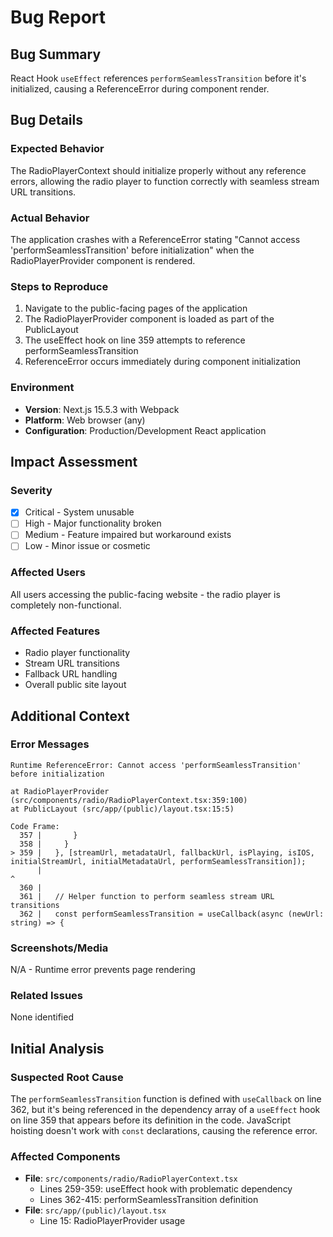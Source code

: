 # Bug Report

## Bug Summary
React Hook `useEffect` references `performSeamlessTransition` before it's initialized, causing a ReferenceError during component render.

## Bug Details

### Expected Behavior
The RadioPlayerContext should initialize properly without any reference errors, allowing the radio player to function correctly with seamless stream URL transitions.

### Actual Behavior
The application crashes with a ReferenceError stating "Cannot access 'performSeamlessTransition' before initialization" when the RadioPlayerProvider component is rendered.

### Steps to Reproduce
1. Navigate to the public-facing pages of the application
2. The RadioPlayerProvider component is loaded as part of the PublicLayout
3. The useEffect hook on line 359 attempts to reference performSeamlessTransition
4. ReferenceError occurs immediately during component initialization

### Environment
- **Version**: Next.js 15.5.3 with Webpack
- **Platform**: Web browser (any)
- **Configuration**: Production/Development React application

## Impact Assessment

### Severity
- [x] Critical - System unusable
- [ ] High - Major functionality broken
- [ ] Medium - Feature impaired but workaround exists
- [ ] Low - Minor issue or cosmetic

### Affected Users
All users accessing the public-facing website - the radio player is completely non-functional.

### Affected Features
- Radio player functionality
- Stream URL transitions
- Fallback URL handling
- Overall public site layout

## Additional Context

### Error Messages
```
Runtime ReferenceError: Cannot access 'performSeamlessTransition' before initialization

at RadioPlayerProvider (src/components/radio/RadioPlayerContext.tsx:359:100)
at PublicLayout (src/app/(public)/layout.tsx:15:5)

Code Frame:
  357 |       }
  358 |     }
> 359 |   }, [streamUrl, metadataUrl, fallbackUrl, isPlaying, isIOS, initialStreamUrl, initialMetadataUrl, performSeamlessTransition]);
      |                                                                                                    ^
  360 |
  361 |   // Helper function to perform seamless stream URL transitions
  362 |   const performSeamlessTransition = useCallback(async (newUrl: string) => {
```

### Screenshots/Media
N/A - Runtime error prevents page rendering

### Related Issues
None identified

## Initial Analysis

### Suspected Root Cause
The `performSeamlessTransition` function is defined with `useCallback` on line 362, but it's being referenced in the dependency array of a `useEffect` hook on line 359 that appears before its definition in the code. JavaScript hoisting doesn't work with `const` declarations, causing the reference error.

### Affected Components
- **File**: `src/components/radio/RadioPlayerContext.tsx`
  - Lines 259-359: useEffect hook with problematic dependency
  - Lines 362-415: performSeamlessTransition definition
- **File**: `src/app/(public)/layout.tsx`
  - Line 15: RadioPlayerProvider usage